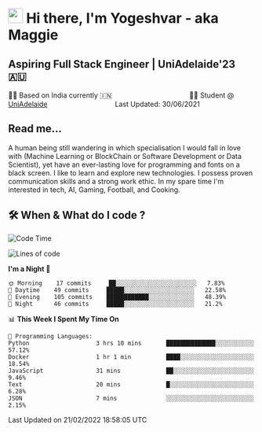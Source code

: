 <h1><img src="https://emojis.slackmojis.com/emojis/images/1531849430/4246/blob-sunglasses.gif?1531849430" width="30"/> Hi there, I'm Yogeshvar - aka Maggie</h1>

## Aspiring Full Stack Engineer | UniAdelaide'23 🇦🇺  
🏂🏻  Based on India currently 🇮🇳 &nbsp;&nbsp;&nbsp;&nbsp;&nbsp;&nbsp;&nbsp;&nbsp;&nbsp;&nbsp;&nbsp;&nbsp;&nbsp;&nbsp;&nbsp;&nbsp;&nbsp;&nbsp;&nbsp;&nbsp;&nbsp;&nbsp;&nbsp;&nbsp;&nbsp;&nbsp;&nbsp;&nbsp;&nbsp;&nbsp;&nbsp;&nbsp;&nbsp;&nbsp;&nbsp;&nbsp;&nbsp;&nbsp;&nbsp;👨‍💻 Student @ [UniAdelaide](https://www.adelaide.edu.au)   &nbsp;&nbsp;&nbsp;&nbsp;&nbsp;&nbsp;&nbsp;&nbsp;&nbsp;&nbsp;&nbsp;&nbsp;&nbsp;&nbsp;&nbsp;&nbsp;&nbsp;&nbsp;&nbsp;&nbsp;&nbsp;&nbsp;&nbsp;&nbsp;&nbsp;&nbsp;&nbsp;&nbsp;&nbsp;&nbsp;&nbsp;&nbsp; &nbsp;Last Updated: 30/06/2021

## Read me...

A human being still wandering in which specialisation I would fall in love with (Machine Learning or BlockChain or Software Development or Data Scientist), yet have an ever-lasting love for programming and fonts on a black screen. I like to learn and explore new technologies. I possess proven communication skills and a strong work ethic. In my spare time I'm interested in tech, AI, Gaming, Football, and Cooking.

## 🛠 When & What do I code ?  

<!--START_SECTION:waka-->
![Code Time](http://img.shields.io/badge/Code%20Time-1%2C232%20hrs%2025%20mins-blue)

![Lines of code](https://img.shields.io/badge/From%20Hello%20World%20I%27ve%20Written-101%20Thousand%20lines%20of%20code-blue)

**I'm a Night 🦉** 

```text
🌞 Morning    17 commits     ██░░░░░░░░░░░░░░░░░░░░░░░   7.83% 
🌆 Daytime    49 commits     █████░░░░░░░░░░░░░░░░░░░░   22.58% 
🌃 Evening    105 commits    ████████████░░░░░░░░░░░░░   48.39% 
🌙 Night      46 commits     █████░░░░░░░░░░░░░░░░░░░░   21.2%

```


📊 **This Week I Spent My Time On** 

```text
💬 Programming Languages: 
Python                   3 hrs 10 mins       ██████████████░░░░░░░░░░░   57.12% 
Docker                   1 hr 1 min          ████░░░░░░░░░░░░░░░░░░░░░   18.54% 
JavaScript               31 mins             ██░░░░░░░░░░░░░░░░░░░░░░░   9.46% 
Text                     20 mins             █░░░░░░░░░░░░░░░░░░░░░░░░   6.28% 
JSON                     7 mins              ░░░░░░░░░░░░░░░░░░░░░░░░░   2.15%

```


 Last Updated on 21/02/2022 18:58:05 UTC
<!--END_SECTION:waka-->
